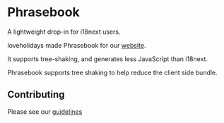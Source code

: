 # Phrasebook

A lightweight drop-in for i18next users.

loveholidays made Phrasebook for our [website](https://www.loveholidays.com/).

It supports tree-shaking, and generates less JavaScript than i18next.

Phrasebook supports tree shaking to help reduce the client side bundle.

## Contributing

Please see our [guidelines](./CONTRIBUTING.md)
